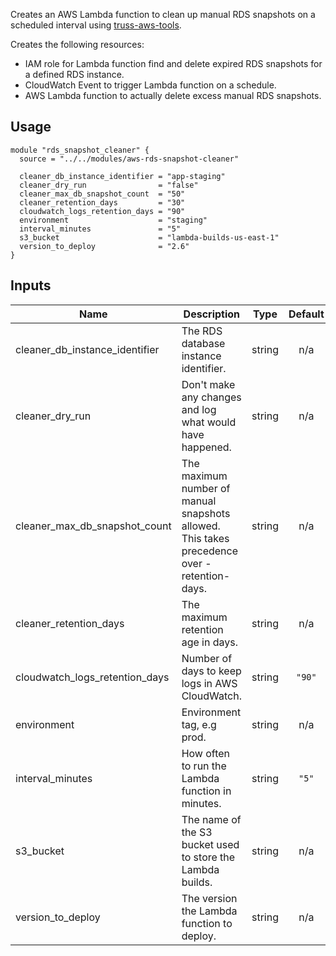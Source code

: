 <!-- BEGINNING OF PRE-COMMIT-TERRAFORM DOCS HOOK -->
Creates an AWS Lambda function to clean up manual RDS snapshots
on a scheduled interval using [truss-aws-tools](https://github.com/trussworks/truss-aws-tools).

Creates the following resources:

* IAM role for Lambda function find and delete expired RDS snapshots for a
  defined RDS instance.
* CloudWatch Event to trigger Lambda function on a schedule.
* AWS Lambda function to actually delete excess manual RDS snapshots.

## Usage

```hcl
module "rds_snapshot_cleaner" {
  source = "../../modules/aws-rds-snapshot-cleaner"

  cleaner_db_instance_identifier = "app-staging"
  cleaner_dry_run                = "false"
  cleaner_max_db_snapshot_count  = "50"
  cleaner_retention_days         = "30"
  cloudwatch_logs_retention_days = "90"
  environment                    = "staging"
  interval_minutes               = "5"
  s3_bucket                      = "lambda-builds-us-east-1"
  version_to_deploy              = "2.6"
}
```

## Inputs

| Name | Description | Type | Default | Required |
|------|-------------|:----:|:-----:|:-----:|
| cleaner\_db\_instance\_identifier | The RDS database instance identifier. | string | n/a | yes |
| cleaner\_dry\_run | Don't make any changes and log what would have happened. | string | n/a | yes |
| cleaner\_max\_db\_snapshot\_count | The maximum number of manual snapshots allowed. This takes precedence over -retention-days. | string | n/a | yes |
| cleaner\_retention\_days | The maximum retention age in days. | string | n/a | yes |
| cloudwatch\_logs\_retention\_days | Number of days to keep logs in AWS CloudWatch. | string | `"90"` | no |
| environment | Environment tag, e.g prod. | string | n/a | yes |
| interval\_minutes | How often to run the Lambda function in minutes. | string | `"5"` | no |
| s3\_bucket | The name of the S3 bucket used to store the Lambda builds. | string | n/a | yes |
| version\_to\_deploy | The version the Lambda function to deploy. | string | n/a | yes |

<!-- END OF PRE-COMMIT-TERRAFORM DOCS HOOK -->
